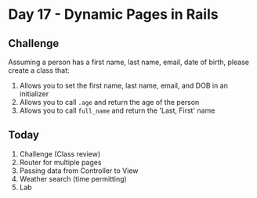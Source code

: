 Day 17 - Dynamic Pages in Rails
=============

Challenge
------

Assuming a person has a first name, last name, email, date of birth, please
create a class that:

1. Allows you to set the first name, last name, email, and DOB in an initializer
1. Allows you to call `.age` and return the age of the person
1. Allows you to call `full_name` and return the 'Last, First' name


Today
----

1. Challenge (Class review)
1. Router for multiple pages
1. Passing data from Controller to View
1. Weather search (time permitting)
1. Lab
